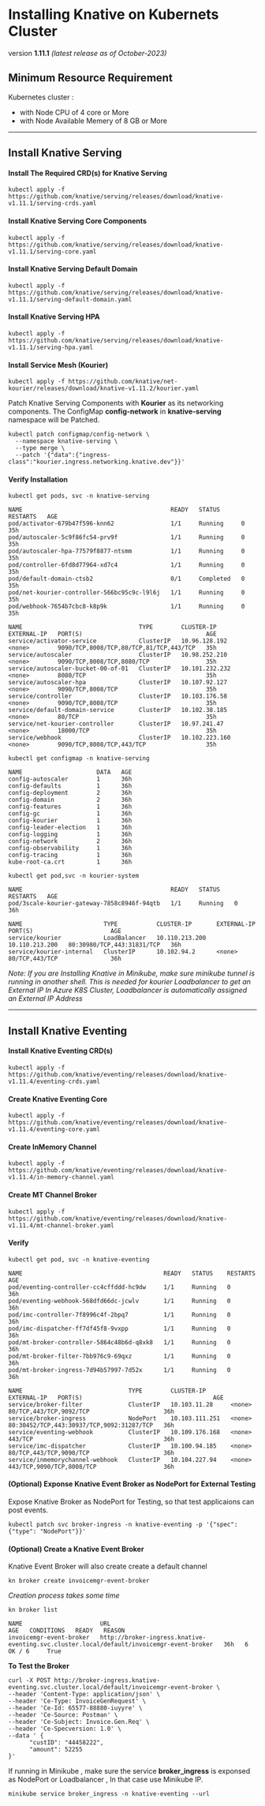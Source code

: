 # Installing Knative on Kubernets Cluster
 version **1.11.1** _(latest release as of October-2023)_
## Minimum Resource Requirement ##
Kubernetes cluster :
- with Node CPU of 4 core or More
- with Node Available Memery of 8 GB or More

---
## Install Knative Serving
#### Install The Required CRD(s) for Knative Serving ####
```
kubectl apply -f https://github.com/knative/serving/releases/download/knative-v1.11.1/serving-crds.yaml
```
#### Install Knative Serving Core Components ####
```
kubectl apply -f https://github.com/knative/serving/releases/download/knative-v1.11.1/serving-core.yaml
```
#### Install Knative Serving Default Domain ####
```
kubectl apply -f https://github.com/knative/serving/releases/download/knative-v1.11.1/serving-default-domain.yaml
```
#### Install Knative Serving HPA ####
```
kubectl apply -f https://github.com/knative/serving/releases/download/knative-v1.11.1/serving-hpa.yaml
```
#### Install Service Mesh (Kourier) ####
```
kubectl apply -f https://github.com/knative/net-kourier/releases/download/knative-v1.11.2/kourier.yaml
```
Patch Knative Serving Components with **Kourier** as its networking components. The ConfigMap **config-network** in **knative-serving** namespace will be Patched.
```
kubectl patch configmap/config-network \
  --namespace knative-serving \
  --type merge \
  --patch '{"data":{"ingress-class":"kourier.ingress.networking.knative.dev"}}'
```
#### Verify Installation ####
``` kubectl get pods, svc -n knative-serving ```
```console
NAME                                          READY   STATUS      RESTARTS   AGE
pod/activator-679b47f596-knn62                1/1     Running     0          35h
pod/autoscaler-5c9f86fc54-prv9f               1/1     Running     0          35h
pod/autoscaler-hpa-77579f8877-ntsmm           1/1     Running     0          35h
pod/controller-6fd8d77964-xd7c4               1/1     Running     0          35h
pod/default-domain-ctsb2                      0/1     Completed   0          35h
pod/net-kourier-controller-566bc95c9c-l9l6j   1/1     Running     0          35h
pod/webhook-7654b7cbc8-k8p9k                  1/1     Running     0          35h

NAME                                 TYPE        CLUSTER-IP       EXTERNAL-IP   PORT(S)                                   AGE
service/activator-service            ClusterIP   10.96.128.192    <none>        9090/TCP,8008/TCP,80/TCP,81/TCP,443/TCP   35h
service/autoscaler                   ClusterIP   10.98.252.210    <none>        9090/TCP,8008/TCP,8080/TCP                35h
service/autoscaler-bucket-00-of-01   ClusterIP   10.101.232.232   <none>        8080/TCP                                  35h
service/autoscaler-hpa               ClusterIP   10.107.92.127    <none>        9090/TCP,8008/TCP                         35h
service/controller                   ClusterIP   10.103.176.58    <none>        9090/TCP,8008/TCP                         35h
service/default-domain-service       ClusterIP   10.102.38.185    <none>        80/TCP                                    35h
service/net-kourier-controller       ClusterIP   10.97.241.47     <none>        18000/TCP                                 35h
service/webhook                      ClusterIP   10.102.223.160   <none>        9090/TCP,8008/TCP,443/TCP                 35h
```
```kubectl get configmap -n knative-serving```
```console
NAME                     DATA   AGE
config-autoscaler        1      36h
config-defaults          1      36h
config-deployment        2      36h
config-domain            2      36h
config-features          1      36h
config-gc                1      36h
config-kourier           1      36h
config-leader-election   1      36h
config-logging           1      36h
config-network           2      36h
config-observability     1      36h
config-tracing           1      36h
kube-root-ca.crt         1      36h
````
```kubectl get pod,svc -n kourier-system```
```console
NAME                                          READY   STATUS    RESTARTS   AGE
pod/3scale-kourier-gateway-7858c8946f-94qtb   1/1     Running   0          36h

NAME                       TYPE           CLUSTER-IP       EXTERNAL-IP      PORT(S)                      AGE
service/kourier            LoadBalancer   10.110.213.200   10.110.213.200   80:30980/TCP,443:31831/TCP   36h
service/kourier-internal   ClusterIP      10.102.94.2      <none>           80/TCP,443/TCP               36h
```
_Note: If you are Installing Knative in Minikube, make sure minikube tunnel is running in another shell. This is needed for kourier Loadbalancer to get an External IP_
_In Azure K8S Cluster, Loadbalancer is automatically assigned an External IP Address_

---
## Install Knative Eventing ##

#### Install Knative Eventing CRD(s) ####
``` 
kubectl apply -f https://github.com/knative/eventing/releases/download/knative-v1.11.4/eventing-crds.yaml
```
#### Create Knative Eventing Core ####
```
kubectl apply -f https://github.com/knative/eventing/releases/download/knative-v1.11.4/eventing-core.yaml
```
#### Create InMemory Channel ####
```
kubectl apply -f https://github.com/knative/eventing/releases/download/knative-v1.11.4/in-memory-channel.yaml
```
#### Create MT Channel Broker ####
```
kubectl apply -f https://github.com/knative/eventing/releases/download/knative-v1.11.4/mt-channel-broker.yaml
```
#### Verify ####
``` 
kubectl get pod, svc -n knative-eventing
```
```console
NAME                                        READY   STATUS    RESTARTS   AGE
pod/eventing-controller-cc4cffddd-hc9dw     1/1     Running   0          36h
pod/eventing-webhook-568dfd66dc-jcwlv       1/1     Running   0          36h
pod/imc-controller-7f8996c4f-2bpq7          1/1     Running   0          36h
pod/imc-dispatcher-ff7df45f8-9vxpp          1/1     Running   0          36h
pod/mt-broker-controller-5864c48b6d-q8xk8   1/1     Running   0          36h
pod/mt-broker-filter-7bb976c9-69qxz         1/1     Running   0          36h
pod/mt-broker-ingress-7d94b57997-7d52x      1/1     Running   0          36h

NAME                              TYPE        CLUSTER-IP       EXTERNAL-IP   PORT(S)                                     AGE
service/broker-filter             ClusterIP   10.103.11.28     <none>        80/TCP,443/TCP,9092/TCP                     36h
service/broker-ingress            NodePort    10.103.111.251   <none>        80:30452/TCP,443:30937/TCP,9092:31287/TCP   36h
service/eventing-webhook          ClusterIP   10.109.176.168   <none>        443/TCP                                     36h
service/imc-dispatcher            ClusterIP   10.100.94.185    <none>        80/TCP,443/TCP,9090/TCP                     36h
service/inmemorychannel-webhook   ClusterIP   10.104.227.94    <none>        443/TCP,9090/TCP,8008/TCP                   36h
```
#### (Optional) Exponse Knative Event Broker as NodePort for External Testing ####
Expose Knative Broker as NodePort for Testing, so that test applicaions can post events.
```
kubectl patch svc broker-ingress -n knative-eventing -p '{"spec": {"type": "NodePort"}}'
```

#### (Optional) Create a Knative Event Broker 
Knative Event Broker will also create create a default channel 
```
kn broker create invoicemgr-event-broker
```
_Creation process takes some time_
```
kn broker list
```
```console
NAME                      URL                                                                                        AGE   CONDITIONS   READY   REASON
invoicemgr-event-broker   http://broker-ingress.knative-eventing.svc.cluster.local/default/invoicemgr-event-broker   36h   6 OK / 6     True
```
**To Test the Broker**
```console
curl -X POST http://broker-ingress.knative-eventing.svc.cluster.local/default/invoicemgr-event-broker \
--header 'Content-Type: application/json' \
--header 'Ce-Type: InvoiceGenRequest' \
--header 'Ce-Id: 65577-88880-iuyyre' \
--header 'Ce-Source: Postman' \
--header 'Ce-Subject: Invoice.Gen.Req' \
--header 'Ce-Specversion: 1.0' \
--data ' {
      "custID": "44458222",
      "amount": 52255
}'
```
If running in Minikube , make sure the service __broker_ingress__ is exponsed as NodePort or Loadbalancer , In that case use Minikube IP. 
```
minikube service broker_ingress -n knative-eventing --url
```



